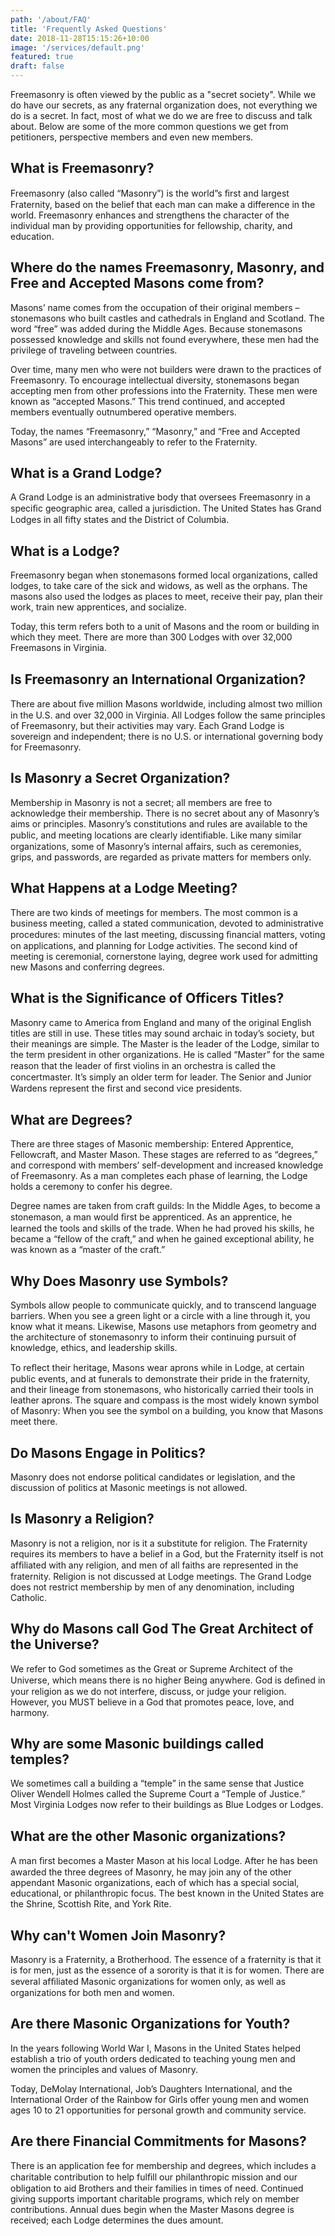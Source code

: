 ```yaml
---
path: '/about/FAQ'
title: 'Frequently Asked Questions'
date: 2018-11-28T15:15:26+10:00
image: '/services/default.png'
featured: true
draft: false
---
```


Freemasonry is often viewed by the public as a "secret society". While we do have our secrets, as any fraternal organization does, not everything we do is a secret. In fact, most of what we do we are free to discuss and talk about. Below are some of the more common questions we get from petitioners, perspective members and even new members.

## What is Freemasonry?

Freemasonry (also called “Masonry”) is the world”s ﬁrst and largest Fraternity, based on the belief that each man can make a difference in the world. Freemasonry enhances and strengthens the character of the individual man by providing opportunities for fellowship, charity, and education.

## Where do the names Freemasonry, Masonry, and Free and Accepted Masons come from?

Masons’ name comes from the occupation of their original members – stonemasons who built castles and cathedrals in England and Scotland. The word “free” was added during the Middle Ages. Because stonemasons possessed knowledge and skills not found everywhere, these men had the privilege of traveling between countries.

Over time, many men who were not builders were drawn to the practices of Freemasonry. To encourage intellectual diversity, stonemasons began accepting men from other professions into the Fraternity. These men were known as “accepted Masons.” This trend continued, and accepted members eventually outnumbered operative members.

Today, the names “Freemasonry,” “Masonry,” and “Free and Accepted Masons” are used interchangeably to refer to the Fraternity.

## What is a Grand Lodge?

A Grand Lodge is an administrative body that oversees Freemasonry in a speciﬁc geographic area, called a jurisdiction. The United States has Grand Lodges in all fifty states and the District of Columbia.

## What is a Lodge?

Freemasonry began when stonemasons formed local organizations, called lodges, to take care of the sick and widows, as well as the orphans. The masons also used the lodges as places to meet, receive their pay, plan their work, train new apprentices, and socialize.

Today, this term refers both to a unit of Masons and the room or building in which they meet. There are more than 300 Lodges with over 32,000 Freemasons in Virginia.

## Is Freemasonry an International Organization?

There are about ﬁve million Masons worldwide, including almost two million in the U.S. and over 
32,000 in Virginia. All Lodges follow the same principles of Freemasonry, but their activities may vary. Each Grand Lodge is sovereign and independent; there is no U.S. or international governing body for Freemasonry.

## Is Masonry a Secret Organization?

Membership in Masonry is not a secret; all members are free to acknowledge their membership. There is no secret about any of Masonry’s aims or principles. Masonry’s constitutions and rules are available to the public, and meeting locations are clearly identiﬁable. Like many similar organizations, some of Masonry’s internal affairs, such as ceremonies, grips, and passwords, are regarded as private matters for members only.

## What Happens at a Lodge Meeting?

There are two kinds of meetings for members. The most common is a business meeting, called a stated communication, devoted to administrative procedures: minutes of the last meeting, discussing ﬁnancial matters, voting on applications, and planning for Lodge activities. The second kind of meeting is ceremonial, cornerstone laying, degree work used for admitting new Masons and conferring degrees.

## What is the Significance of Officers Titles?

Masonry came to America from England and many of the original English titles are still in use. These titles may sound archaic in today’s society, but their meanings are simple. The Master is the leader of the Lodge, similar to the term president in other organizations. He is called “Master” for the same reason that the leader of ﬁrst violins in an orchestra is called the concertmaster. It’s simply an older term for leader. The Senior and Junior Wardens represent the ﬁrst and second vice presidents.

## What are Degrees?

There are three stages of Masonic membership: Entered Apprentice, Fellowcraft, and Master Mason. These stages are referred to as “degrees,” and correspond with members’ self-development and increased knowledge of Freemasonry. As a man completes each phase of learning, the Lodge holds a ceremony to confer his degree.

Degree names are taken from craft guilds: In the Middle Ages, to become a stonemason, a man would ﬁrst be apprenticed. As an apprentice, he learned the tools and skills of the trade. When he had proved his skills, he became a “fellow of the craft,” and when he gained exceptional ability, he was known as a “master of the craft.”

## Why Does Masonry use Symbols?

Symbols allow people to communicate quickly, and to transcend language barriers. When you see a green light or a circle with a line through it, you know what it means. Likewise, Masons use metaphors from geometry and the architecture of stonemasonry to inform their continuing pursuit of knowledge, ethics, and leadership skills.

To reﬂect their heritage, Masons wear aprons while in Lodge, at certain public events, and at funerals to demonstrate their pride in the fraternity, and their lineage from stonemasons, who historically carried their tools in leather aprons. The square and compass is the most widely known symbol of Masonry: When you see the symbol on a building, you know that Masons meet there.

## Do Masons Engage in Politics?

Masonry does not endorse political candidates or legislation, and the discussion of politics at Masonic meetings is not allowed.

## Is Masonry a Religion?

Masonry is not a religion, nor is it a substitute for religion. The Fraternity requires its members to have a belief in a God, but the Fraternity itself is not afﬁliated with any religion, and men of all faiths are represented in the fraternity. Religion is not discussed at Lodge meetings. The Grand Lodge does not restrict membership by men of any denomination, including Catholic.

## Why do Masons call God The Great Architect of the Universe?

We refer to God sometimes as the Great or Supreme Architect of the Universe, which means there is no higher Being anywhere. God is deﬁned in your religion as we do not interfere, discuss, or judge your religion. However, you MUST believe in a God that promotes peace, love, and harmony.

## Why are some Masonic buildings called temples?

We sometimes call a building a “temple” in the same sense that Justice Oliver Wendell Holmes called the Supreme Court a “Temple of Justice.” Most Virginia Lodges now refer to their buildings as Blue Lodges or Lodges.

## What are the other Masonic organizations?

A man ﬁrst becomes a Master Mason at his local Lodge. After he has been awarded the three degrees of Masonry, he may join any of the other appendant Masonic organizations, each of which has a special social, educational, or philanthropic focus. The best known in the United States are the Shrine, Scottish Rite, and York Rite.

## Why can't Women Join Masonry?

Masonry is a Fraternity, a Brotherhood. The essence of a fraternity is that it is for men, just as the essence of a sorority is that it is for women. There are several afﬁliated Masonic organizations for women only, as well as organizations for both men and women.

## Are there Masonic Organizations for Youth?

In the years following World War I, Masons in the United States helped establish a trio of youth orders dedicated to teaching young men and women the principles and values of Masonry.

Today, DeMolay International, Job’s Daughters International, and the International Order of the Rainbow for Girls offer young men and women ages 10 to 21 opportunities for personal growth and community service.

## Are there Financial Commitments for Masons?

There is an application fee for membership and degrees, which includes a charitable contribution to help fulﬁll our philanthropic mission and our obligation to aid Brothers and their families in times of need. Continued giving supports important charitable programs, which rely on member contributions. Annual dues begin when the Master Masons degree is received; each Lodge determines the dues amount.
